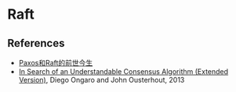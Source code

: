 # Raft

## References

* [Paxos和Raft的前世今生](https://zhuanlan.zhihu.com/p/46531628)
* [In Search of an Understandable Consensus Algorithm (Extended Version)](https://raft.github.io/raft.pdf), Diego Ongaro and John Ousterhout, 2013
